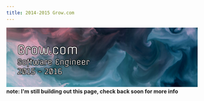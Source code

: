 ```yaml
---
title: 2014-2015 Grow.com
---
```

![gro banner](img/grow.png)
__note: I'm still building out this page, check back soon for more info__